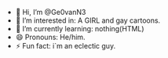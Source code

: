 - 👋 Hi, I’m @Ge0vanN3
- 👀 I’m interested in: A GIRL and gay cartoons.
- 🌱 I’m currently learning: nothing(HTML)
- 😄 Pronouns: He/him.
- ⚡ Fun fact: i`m an eclectic guy.

<!---
Ge0vanN3/Ge0vanN3 is a ✨ special ✨ repository because its `README.md` (this file) appears on your GitHub profile.
You can click the Preview link to take a look at your changes.
--->
